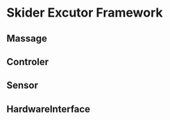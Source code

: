 <!--
 * @Description: 
 * @Version: 1.0
 * @Autor: Qylann
 * @Date: 2022-03-28 22:18:08
 * @LastEditors: Qylann
 * @LastEditTime: 2022-03-28 22:20:06
-->

# Skider Excutor Framework
## Massage
## Controler
## Sensor
## HardwareInterface